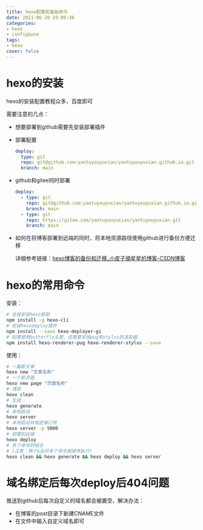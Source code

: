 ```yaml
---
title: hexo配置和基础命令
date: 2021-06-20 19:09:38
categories: 
- hexo
- config&use
tags:
- hexo
cover: false
---
```


# hexo的安装

hexo的安装配置教程众多，百度即可

需要注意的几点：

- 想要部署到github需要先安装部署插件

- 部署配置

  ```yaml
  deploy:
    type: git
    repo: git@github.com:yantuyouyuxian/yantuyouyuxian.github.io.git
    branch: main
  ```

- github和gitee同时部署

  ```yaml
  deploy:
    - type: git
      repo: git@github.com:yantuyouyuxian/yantuyouyuxian.github.io.git
      branch: main
    - type: git
      repo: https://gitee.com/yantuyouyuxian/yantuyouyuxian.git
      branch: main
  ```
  
- 如何在将博客部署到远端的同时，将本地资源路径使用github进行备份方便迁移

  详细参考链接：[hexo博客的备份和迁移_小皮子摘星星的博客-CSDN博客](https://blog.csdn.net/qq_37391214/article/details/100186909)

# hexo的常用命令

安装：

```bash
# 全局安装hexo框架
npm install -g hexo-cli
# 安装hexodeploy插件
npm install --save hexo-deployer-gi
# 如果使用butterfly主题，还需要安装pug和stylus的渲染器
npm install hexo-renderer-pug hexo-renderer-stylus --save
```

使用：

```bash
# 一篇新文章
hexo new "文章名称"
# 一个新页面
hexo new page "页面名称"
# 清除
hexo clean
# 生成
hexo generate
# 本地启动
hexo server 
# 本地启动并指定端口号
hexo server -p 5000
# 部署到远端
hexo deploy
# 多个命令的组合
# (注意：两个&会将多个命令按顺序执行)
hexo clean && hexo generate && hexo deploy && hexo server
```

# 域名绑定后每次deploy后404问题

推送到github后每次自定义的域名都会被置空，解决办法：

- 在博客的post目录下新建CNAME文件
- 在文件中输入自定义域名即可

